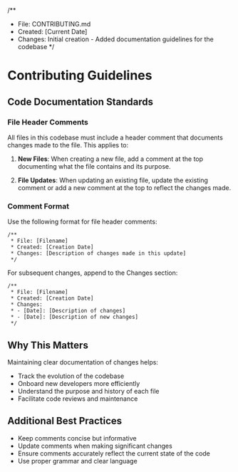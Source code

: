 /**
 * File: CONTRIBUTING.md
 * Created: [Current Date]
 * Changes: Initial creation - Added documentation guidelines for the codebase
 */

# Contributing Guidelines

## Code Documentation Standards

### File Header Comments

All files in this codebase must include a header comment that documents changes made to the file. This applies to:

1. **New Files**: When creating a new file, add a comment at the top documenting what the file contains and its purpose.

2. **File Updates**: When updating an existing file, update the existing comment or add a new comment at the top to reflect the changes made.

### Comment Format

Use the following format for file header comments:

```
/**
 * File: [Filename]
 * Created: [Creation Date]
 * Changes: [Description of changes made in this update]
 */
```

For subsequent changes, append to the Changes section:

```
/**
 * File: [Filename]
 * Created: [Creation Date]
 * Changes: 
 * - [Date]: [Description of changes]
 * - [Date]: [Description of new changes]
 */
```

## Why This Matters

Maintaining clear documentation of changes helps:
- Track the evolution of the codebase
- Onboard new developers more efficiently
- Understand the purpose and history of each file
- Facilitate code reviews and maintenance

## Additional Best Practices

- Keep comments concise but informative
- Update comments when making significant changes
- Ensure comments accurately reflect the current state of the code
- Use proper grammar and clear language 